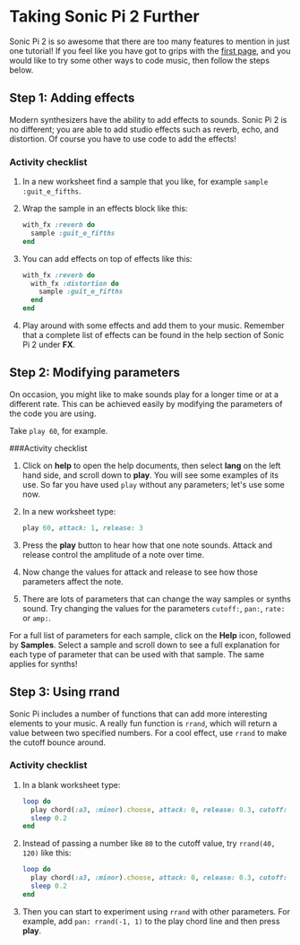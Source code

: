 # Taking Sonic Pi 2 Further

Sonic Pi 2 is so awesome that there are too many features to mention in just one tutorial! If you feel like you have got to grips with the [first page](worksheet.md), and you would like to try some other ways to code music, then follow the steps below.

## Step 1: Adding effects

Modern synthesizers have the ability to add effects to sounds. Sonic Pi 2 is no different; you are able to add studio effects such as reverb, echo, and distortion. Of course you have to use code to add the effects!

### Activity checklist

1. In a new worksheet find a sample that you like, for example `sample :guit_e_fifths`.
1. Wrap the sample in an effects block like this:
    
    ```ruby
    with_fx :reverb do
      sample :guit_e_fifths
    end
    ```
1. You can add effects on top of effects like this:

    ```ruby
    with_fx :reverb do
      with_fx :distortion do
        sample :guit_e_fifths
      end  
    end
    ```
1. Play around with some effects and add them to your music. Remember that a complete list of effects can be found in the help section of Sonic Pi 2 under **FX**.

## Step 2: Modifying parameters

On occasion, you might like to make sounds play for a longer time or at a different rate. This can be achieved easily by modifying the parameters of the code you are using.

Take `play 60`, for example. 

###Activity checklist

1. Click on **help** to open the help documents, then select **lang** on the left hand side, and scroll down to **play**. You will see some examples of its use. So far you have used `play` without any parameters; let's use some now.
1. In a new worksheet type:

    ```ruby
    play 60, attack: 1, release: 3
    ```
1. Press the **play** button to hear how that one note sounds. Attack and release control the amplitude of a note over time.
1. Now change the values for attack and release to see how those parameters affect the note.
1. There are lots of parameters that can change the way samples or synths sound. Try changing the values for the parameters `cutoff:`, `pan:`, `rate:` or `amp:`.

For a full list of parameters for each sample, click on the **Help** icon, followed by **Samples**. Select a sample and scroll down to see a full explanation for each type of parameter that can be used with that sample. The same applies for synths!

## Step 3: Using rrand

Sonic Pi includes a number of functions that can add more interesting elements to your music. A really fun function is `rrand`, which will return a value between two specified numbers. For a cool effect, use `rrand` to make the cutoff bounce around.

### Activity checklist

1. In a blank worksheet type:

    ```ruby
    loop do
      play chord(:a3, :minor).choose, attack: 0, release: 0.3, cutoff: 80
      sleep 0.2
    end
    ```
    
1. Instead of passing  a number like `80` to the cutoff value, try `rrand(40, 120)` like this:

    ```ruby
    loop do
      play chord(:a3, :minor).choose, attack: 0, release: 0.3, cutoff: rrand(40, 120)
      sleep 0.2
    end
    ```
1. Then you can start to experiment using `rrand` with other parameters. For example, add `pan: rrand(-1, 1)` to the play chord line and then press **play**.    
